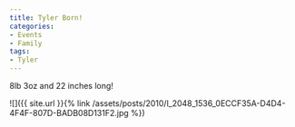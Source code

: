 ```yaml
---
title: Tyler Born!
categories:
- Events
- Family
tags:
- Tyler
---
```


8lb 3oz and 22 inches long!

![]({{ site.url }}{% link /assets/posts/2010/l_2048_1536_0ECCF35A-D4D4-4F4F-807D-BADB08D131F2.jpg %})
